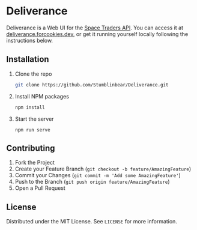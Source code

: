 # Deliverance

Deliverance is a Web UI for the [Space Traders API](https://spacetraders.io). You can access it at [deliverance.forcookies.dev](https://deliverance.forcookies.dev), or get it running yourself locally following the instructions below.

## Installation

1. Clone the repo
    ```sh
    git clone https://github.com/Stumblinbear/Deliverance.git
    ```
2. Install NPM packages
    ```sh
    npm install
    ```
3. Start the server
    ```
    npm run serve
    ```

## Contributing

1. Fork the Project
2. Create your Feature Branch (`git checkout -b feature/AmazingFeature`)
3. Commit your Changes (`git commit -m 'Add some AmazingFeature'`)
4. Push to the Branch (`git push origin feature/AmazingFeature`)
5. Open a Pull Request

## License

Distributed under the MIT License. See `LICENSE` for more information.
